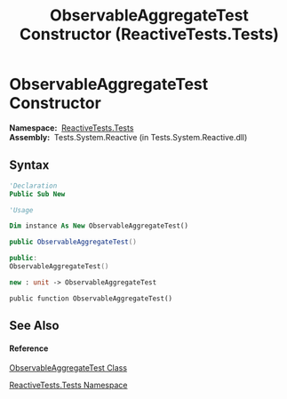 ﻿---
title: ObservableAggregateTest Constructor  (ReactiveTests.Tests)
TOCTitle: ObservableAggregateTest Constructor
ms:assetid: M:ReactiveTests.Tests.ObservableAggregateTest.#ctor
ms:mtpsurl: https://msdn.microsoft.com/en-us/library/reactivetests.tests.observableaggregatetest.observableaggregatetest(v=VS.103)
ms:contentKeyID: 36619316
ms.date: 06/28/2011
mtps_version: v=VS.103
f1_keywords:
- ReactiveTests.Tests.ObservableAggregateTest.#ctor
- ReactiveTests.Tests.ObservableAggregateTest.ObservableAggregateTest
dev_langs:
- CSharp
- JScript
- VB
- FSharp
- c++
---

# ObservableAggregateTest Constructor

**Namespace:**  [ReactiveTests.Tests](hh289046\(v=vs.103\).md)  
**Assembly:**  Tests.System.Reactive (in Tests.System.Reactive.dll)

## Syntax

``` vb
'Declaration
Public Sub New
```

``` vb
'Usage

Dim instance As New ObservableAggregateTest()
```

``` csharp
public ObservableAggregateTest()
```

``` c++
public:
ObservableAggregateTest()
```

``` fsharp
new : unit -> ObservableAggregateTest
```

``` jscript
public function ObservableAggregateTest()
```

## See Also

#### Reference

[ObservableAggregateTest Class](hh314823\(v=vs.103\).md)

[ReactiveTests.Tests Namespace](hh289046\(v=vs.103\).md)

